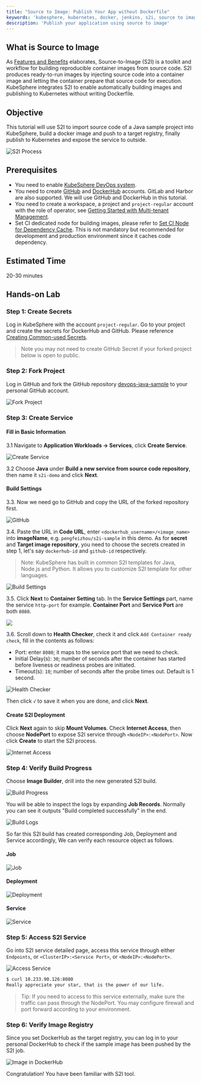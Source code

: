 ```yaml
---
title: "Source to Image: Publish Your App without Dockerfile"
keywords: 'kubesphere, kubernetes, docker, jenkins, s2i, source to image'
description: 'Publish your application using source to image'
---
```


## What is Source to Image

As [Features and Benefits](../../introduction/features) elaborates, Source-to-Image (S2I) is a toolkit and workflow for building reproducible container images from source code. S2I produces ready-to-run images by injecting source code into a container image and letting the container prepare that source code for execution. KubeSphere integrates S2I to enable automatically building images and publishing to Kubernetes without writing Dockerfile.

## Objective

This tutorial will use S2I to import source code of a Java sample project into KubeSphere, build a docker image and push to a target registry, finally publish to Kubernetes and expose the service to outside.

![S2I Process](https://pek3b.qingstor.com/kubesphere-docs/png/20200207162613.png)

## Prerequisites

- You need to enable [KubeSphere DevOps system](../../installation/install-devops).
- You need to create [GitHub](https://github.com/) and [DockerHub](http://www.dockerhub.com/) accounts. GitLab and Harbor are also supported. We will use GitHub and DockerHub in this tutorial.
- You need to create a workspace, a project and `project-regular` account with the role of operator, see [Getting Started with Multi-tenant Management](/../../quick-start/admin-quick-start).
- Set CI dedicated node for building images, please refer to [Set CI Node for Dependency Cache](../../devops/devops-ci-node). This is not mandatory but recommended for development and production environment since it caches code dependency.

## Estimated Time

20-30 minutes

## Hands-on Lab

### Step 1: Create Secrets

Log in KubeSphere with the account `project-regular`. Go to your project and create the secrets for DockerHub and GitHub. Please reference [Creating Common-used Secrets](../../configuration/secrets#create-common-used-secrets).

> Note you may not need to create GitHub Secret if your forked project below is open to public.

### Step 2: Fork Project

Log in GitHub and fork the GitHub repository [devops-java-sample](https://github.com/kubesphere/devops-java-sample) to your personal GitHub account.

![Fork Project](https://pek3b.qingstor.com/kubesphere-docs/png/20200210174640.png)

### Step 3: Create Service

#### Fill in Basic Information

3.1 Navigate to **Application Workloads → Services**, click **Create Service**.

![Create Service](https://pek3b.qingstor.com/kubesphere-docs/png/20200210180908.png)

3.2 Choose **Java** under **Build a new service from source code repository**, then name it `s2i-demo` and click **Next**.

#### Build Settings

3.3. Now we need go to GitHub and copy the URL of the forked repository first.

![GitHub](https://pek3b.qingstor.com/kubesphere-docs/png/20200210215006.png)

3.4. Paste the URL in **Code URL**, enter `<dockerhub_username>/<image_name>` into **imageName**, e.g. `pengfeizhou/s2i-sample` in this demo. As for **secret** and **Target image repository**, you need to choose the secrets created in step 1, let's say `dockerhub-id` and `github-id` respectively.

> Note: KubeSphere has built in common S2I templates for Java, Node.js and Python. It allows you to customize S2I template for other languages.

![Build Settings](https://pek3b.qingstor.com/kubesphere-docs/png/20200210220057.png)

3.5. Click **Next** to **Container Setting** tab. In the **Service Settings** part, name the service `http-port` for example. **Container Port** and **Service Port** are both `8080`.

![](https://pek3b.qingstor.com/kubesphere-docs/png/20200226173052.png)

3.6. Scroll down to **Health Checker**, check it and click `Add Container ready check`, fill in the contents as follows:

- Port: enter `8080`; it maps to the service port that we need to check.
- Initial Delay(s): `30`; number of seconds after the container has started before liveness or readiness probes are initiated.
- Timeout(s): `10`; number of seconds after the probe times out. Default is 1 second.

![Health Checker](https://pek3b.qingstor.com/kubesphere-docs/png/20200210223047.png)

Then click `√` to save it when you are done, and click **Next**.

#### Create S2I Deployment

Click **Next** again to skip **Mount Volumes**. Check **Internet Access**, then choose **NodePort** to expose S2I service through `<NodeIP>:<NodePort>`. Now click **Create** to start the S2I process.

![Internet Access](https://pek3b.qingstor.com/kubesphere-docs/png/20200210223251.png)

### Step 4: Verify Build Progress

Choose **Image Builder**, drill into the new generated S2I build.

![Build Progress](https://pek3b.qingstor.com/kubesphere-docs/png/20200210224618.png)

You will be able to inspect the logs by expanding **Job Records**. Normally you can see it outputs "Build completed successfully" in the end.

![Build Logs](https://pek3b.qingstor.com/kubesphere-docs/png/20200210225006.png)

So far this S2I build has created corresponding Job, Deployment and Service accordingly, We can verify each resource object as follows.

#### Job

![Job](https://pek3b.qingstor.com/kubesphere-docs/png/20200210230158.png)

#### Deployment

![Deployment](https://pek3b.qingstor.com/kubesphere-docs/png/20200210230217.png)

#### Service

![Service](https://pek3b.qingstor.com/kubesphere-docs/png/20200210230239.png)

### Step 5: Access S2I Service

Go into S2I service detailed page, access this service through either `Endpoints`, or `<ClusterIP>:<Service Port>`, or `<NodeIP>:<NodePort>`.

![Access Service](https://pek3b.qingstor.com/kubesphere-docs/png/20200210230444.png)

```bash
$ curl 10.233.90.126:8080
Really appreciate your star, that is the power of our life.
```

> Tip: If you need to access to this service externally, make sure the traffic can pass through the NodePort. You may configure firewall and port forward according to your environment.

### Step 6: Verify Image Registry

Since you set DockerHub as the target registry, you can log in to your personal DockerHub to check if the sample image has been pushed by the S2I job.

![Image in DockerHub](https://pek3b.qingstor.com/kubesphere-docs/png/20200210231552.png)

Congratulation! You have been familiar with S2I tool.
